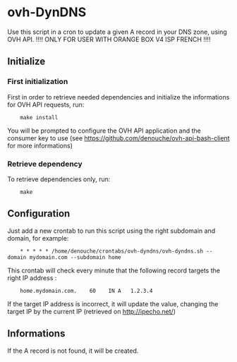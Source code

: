 ovh-DynDNS
=========

Use this script in a cron to update a given A record in your DNS zone, using OVH API. !!!! ONLY FOR USER WITH ORANGE BOX V4 ISP FRENCH !!!!

Initialize
----------

### First initialization

First in order to retrieve needed dependencies and initialize the informations for OVH API requests, run:
```
    make install
```
You will be prompted to configure the OVH API application and the consumer key to use (see https://github.com/denouche/ovh-api-bash-client for more informations)

### Retrieve dependency

To retrieve dependencies only, run:
```
    make
```

Configuration
-------------

Just add a new crontab to run this script using the right subdomain and domain, for example:
```
    * * * * * /home/denouche/crontabs/ovh-dyndns/ovh-dyndns.sh --domain mydomain.com --subdomain home
```

This crontab will check every minute that the following record targets the right IP address :
```
    home.mydomain.com.    60    IN A   1.2.3.4
```

If the target IP address is incorrect, it will update the value, changing the target IP by the current IP (retrieved on http://ipecho.net/)

Informations
------------

If the A record is not found, it will be created.

